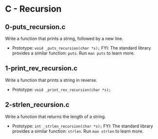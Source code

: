 # C - Recursion

## 0-puts_recursion.c
Write a function that prints a string, followed by a new line.
* Prototype: `void _puts_recursion(char *s);`
FYI: The standard library provides a similar function: `puts`. Run `man puts` to learn more.

## 1-print_rev_recursion.c
Write a function that prints a string in reverse.
* Prototype: `void _print_rev_recursion(char *s);` 

## 2-strlen_recursion.c
Write a function that returns the length of a string.
* Prototype: `int _strlen_recursion(char *s);`
FYI: The standard library provides a similar function: `strlen`. Run `man strlen` to learn more.
